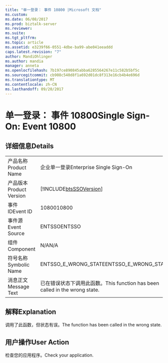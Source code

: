 ```yaml
---
title: "单一登录： 事件 10800 |Microsoft 文档"
ms.custom: 
ms.date: 06/08/2017
ms.prod: biztalk-server
ms.reviewer: 
ms.suite: 
ms.tgt_pltfrm: 
ms.topic: article
ms.assetid: e3239f66-0551-4dbe-ba99-abe041eeaddd
caps.latest.revision: "7"
author: MandiOhlinger
ms.author: mandia
manager: anneta
ms.openlocfilehash: 7b197ce890845abba6285564267e11c582b5bf5c
ms.sourcegitcommit: cb908c540d8f1a692d01dc8f313e16cb4b4e696d
ms.translationtype: MT
ms.contentlocale: zh-CN
ms.lasthandoff: 09/20/2017
---
```

# <a name="single-sign-on-event-10800"></a><span data-ttu-id="90f6f-102">单一登录： 事件 10800</span><span class="sxs-lookup"><span data-stu-id="90f6f-102">Single Sign-On: Event 10800</span></span>
## <a name="details"></a><span data-ttu-id="90f6f-103">详细信息</span><span class="sxs-lookup"><span data-stu-id="90f6f-103">Details</span></span>  
  
|||  
|-|-|  
|<span data-ttu-id="90f6f-104">产品名称</span><span class="sxs-lookup"><span data-stu-id="90f6f-104">Product Name</span></span>|<span data-ttu-id="90f6f-105">企业单一登录</span><span class="sxs-lookup"><span data-stu-id="90f6f-105">Enterprise Single Sign-On</span></span>|  
|<span data-ttu-id="90f6f-106">产品版本</span><span class="sxs-lookup"><span data-stu-id="90f6f-106">Product Version</span></span>|[!INCLUDE[btsSSOVersion](../includes/btsssoversion-md.md)]|  
|<span data-ttu-id="90f6f-107">事件 ID</span><span class="sxs-lookup"><span data-stu-id="90f6f-107">Event ID</span></span>|<span data-ttu-id="90f6f-108">10800</span><span class="sxs-lookup"><span data-stu-id="90f6f-108">10800</span></span>|  
|<span data-ttu-id="90f6f-109">事件源</span><span class="sxs-lookup"><span data-stu-id="90f6f-109">Event Source</span></span>|<span data-ttu-id="90f6f-110">ENTSSO</span><span class="sxs-lookup"><span data-stu-id="90f6f-110">ENTSSO</span></span>|  
|<span data-ttu-id="90f6f-111">组件</span><span class="sxs-lookup"><span data-stu-id="90f6f-111">Component</span></span>|<span data-ttu-id="90f6f-112">N/A</span><span class="sxs-lookup"><span data-stu-id="90f6f-112">N/A</span></span>|  
|<span data-ttu-id="90f6f-113">符号名称</span><span class="sxs-lookup"><span data-stu-id="90f6f-113">Symbolic Name</span></span>|<span data-ttu-id="90f6f-114">ENTSSO_E_WRONG_STATE</span><span class="sxs-lookup"><span data-stu-id="90f6f-114">ENTSSO_E_WRONG_STATE</span></span>|  
|<span data-ttu-id="90f6f-115">消息正文</span><span class="sxs-lookup"><span data-stu-id="90f6f-115">Message Text</span></span>|<span data-ttu-id="90f6f-116">已在错误状态下调用此函数。</span><span class="sxs-lookup"><span data-stu-id="90f6f-116">This function has been called in the wrong state.</span></span>|  
  
## <a name="explanation"></a><span data-ttu-id="90f6f-117">解释</span><span class="sxs-lookup"><span data-stu-id="90f6f-117">Explanation</span></span>  
 <span data-ttu-id="90f6f-118">调用了此函数，但状态有误。</span><span class="sxs-lookup"><span data-stu-id="90f6f-118">The function has been called in the wrong state.</span></span>  
  
## <a name="user-action"></a><span data-ttu-id="90f6f-119">用户操作</span><span class="sxs-lookup"><span data-stu-id="90f6f-119">User Action</span></span>  
 <span data-ttu-id="90f6f-120">检查您的应用程序。</span><span class="sxs-lookup"><span data-stu-id="90f6f-120">Check your application.</span></span>